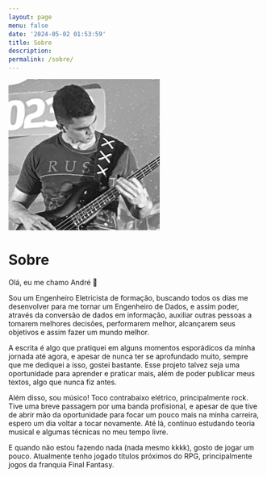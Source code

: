 ```yaml
---
layout: page
menu: false
date: '2024-05-02 01:53:59'
title: Sobre
description:
permalink: /sobre/
---
```


<img class="img-rounded" src="/assets/img/uploads/andre.jpeg" alt="André Machado" width="300">

# Sobre

Olá, eu me chamo André 👋

Sou um Engenheiro Eletricista de formação, buscando todos os dias me desenvolver para me tornar um Engenheiro de Dados, e assim poder, através da conversão de dados em informação, auxiliar outras pessoas a tomarem melhores decisões, performarem melhor, alcançarem seus objetivos e assim fazer um mundo melhor.

A escrita é algo que pratiquei em alguns momentos esporádicos da minha jornada até agora, e apesar de nunca ter se aprofundado muito, sempre que me dediquei a isso, gostei bastante. Esse projeto talvez seja uma oportunidade para aprender e praticar mais, além de poder publicar meus textos, algo que nunca fiz antes.

Além disso, sou músico! Toco contrabaixo elétrico, principalmente rock. Tive uma breve passagem por uma banda profisional, e apesar de que tive de abrir mão da oportunidade para focar um pouco mais na minha carreira, espero um dia voltar a tocar novamente. Até lá, continuo estudando teoria musical e algumas técnicas no meu tempo livre.

E quando não estou fazendo nada (nada mesmo kkkk), gosto de jogar um pouco. Atualmente tenho jogado títulos próximos do RPG, principalmente jogos da franquia Final Fantasy.





